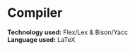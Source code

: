 # Compiler
<strong>Technology used:</strong> Flex/Lex & Bison/Yacc
<br>
<strong>Language used:</strong> LaTeX
